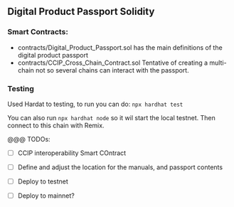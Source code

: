 ## Digital Product Passport Solidity


### Smart Contracts:

- contracts/Digital_Product_Passport.sol has the main definitions of the digital product passport
- contracts/CCIP_Cross_Chain_Contract.sol Tentative of creating a multi-chain not so several chains can interact with the passport.


### Testing

Used Hardat to testing,  to run you can do: 
```npx hardhat test```

You can also run ```npx hardhat node``` so it wil start the local testnet. Then connect to this chain with Remix.


@@@ TODOs:

- [  ] CCIP interoperability Smart COntract
- [  ] Define and adjust the location for the manuals, and passport contents
- [  ] Deploy to testnet
- [  ] Deploy to mainnet?

